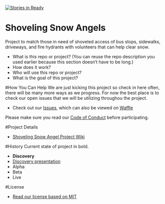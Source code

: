 
[![Stories in Ready](https://badge.waffle.io/Allen616/shoveling-snow-angels.png?label=ready&title=Ready)](https://waffle.io/Allen616/shoveling-snow-angels)
# Shoveling Snow Angels
Project to match those in need of shoveled access of bus stops, sidewalks, driveways, and fire hydrants with volunteers that can help clear snow.

- What is this repo or project? (You can reuse the repo description you used earlier because this section doesn’t have to be long.)
- How does it work?
- Who will use this repo or project?
- What is the goal of this project?

#How You Can Help
We are just kicking this project so check in here often, there will be many more ways as we progress. For now the best place is to check our open issues that we will be utilizing throughou the project.

- Check out our [Issues](https://github.com/friendlycode/shoveling-snow-angels/issues), which can also be viewed on  [Waffle](https://waffle.io/friendlycode/shoveling-snow-angels)

Please make sure you read our [Code of Conduct](https://github.com/friendlycode/codeofconduct/blob/master/README.md) before participating.

#Project Details

- [Shoveling Snow Angel Project Wiki](https://github.com/friendlycode/shoveling-snow-angels/wiki)

#History
Current state of project in bold.

- **Discovery**
 - [Discovery presentation](https://docs.google.com/a/friendlycode.org/presentation/d/1w9chnrzLg5CmsVtQiTGtYmJmkBhvbcRlSdcDC87cq-o/edit?usp=sharing)
- Alpha
- Beta
- Live

#License
- [Read our license based on MIT](https://github.com/friendlycode/shoveling-snow-angels/blob/master/license.md)
